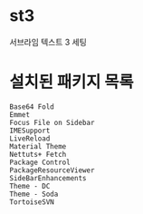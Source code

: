 # st3
서브라임 텍스트 3 세팅 

# 설치된 패키지 목록
	Base64 Fold
	Emmet
	Focus File on Sidebar
	IMESupport
	LiveReload
	Material Theme
	Nettuts+ Fetch
	Package Control
	PackageResourceViewer
	SideBarEnhancements
	Theme - DC
	Theme - Soda
	TortoiseSVN
